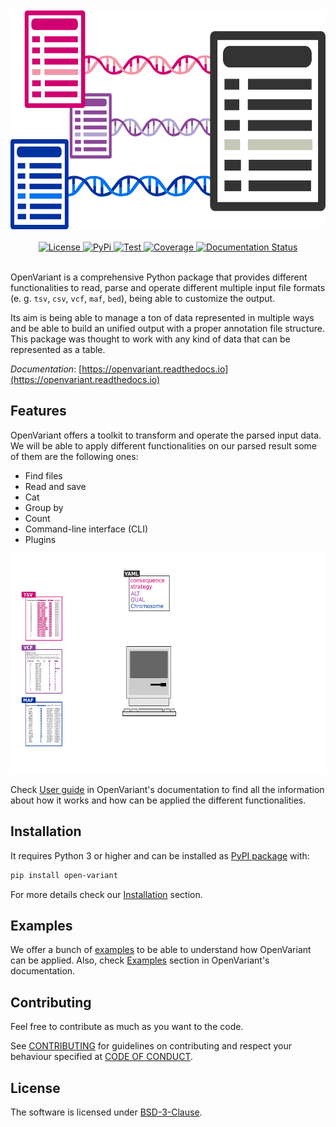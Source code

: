 <div align="center">
    <br>
    <br>
    <a href="https://openvariant.readthedocs.io/">
      <img src="https://github.com/bbglab/openvariant/raw/master/logo.png" width="590" height="350">
    </a>
    <br>
    <br>
  	<a href="https://opensource.org/licenses/BSD-3-Clause">
  		<img alt="License" src="https://img.shields.io/github/license/bbglab/openvariant">
  	</a>
  	<a href="https://pypi.org/project/open-variant/">
  		<img alt="PyPi" src="https://img.shields.io/pypi/v/open-variant">
  	</a>
     <a href="https://github.com/bbglab/openvariant/actions/workflows/openvariant_tester.yml">
         <img alt="Test" src="https://github.com/bbglab/openvariant/actions/workflows/openvariant_tester.yml/badge.svg">
     </a>
    <a href="https://codecov.io/gh/bbglab/openvariant" > 
        <img alt="Coverage" src="https://codecov.io/gh/bbglab/openvariant/branch/develop/graph/badge.svg?token=N6HUMWS9U5"/> 
    </a>
  	<a href="https://openvariant.readthedocs.io/en/latest/?badge=latest">
  		<img alt="Documentation Status" src="https://readthedocs.org/projects/openvariant/badge/?version=latest">
  	</a>
    <br>
    <br>
</div>

OpenVariant is a comprehensive Python package that provides different functionalities to read, parse and operate
different multiple input file formats (e. g. ``tsv``, ``csv``, ``vcf``, ``maf``, ``bed``), being able to customize the output.

Its aim is being able to manage a ton of data represented in multiple ways and be able to build an unified output with 
a proper annotation file structure. This package was thought to work with any kind of data that can be represented 
as a table.

_Documentation_: [https://openvariant.readthedocs.io](https://openvariant.readthedocs.io)

## Features

OpenVariant offers a toolkit to transform and operate the parsed input data. We will be able to apply different 
functionalities on our parsed result some of them are the following ones:

- Find files
- Read and save
- Cat
- Group by
- Count
- Command-line interface (CLI)
- Plugins

<div align="center">
  <a href="https://openvariant.readthedocs.io/en/latest/user_guide.html">
    <img src="https://github.com/bbglab/openvariant/raw/master/workflow.gif" width="600" height="352">
  </a>
</div>

Check [User guide](https://openvariant.readthedocs.io/en/latest/user_guide.html) in OpenVariant's documentation to find all the information about how it works 
and how can be applied the different functionalities.  

## Installation

It requires Python 3 or higher and can be installed as [PyPI package](https://pypi.org/project/open-variant/) with:

```bash
pip install open-variant
```

For more details check our [Installation](https://openvariant.readthedocs.io/en/latest/installation.html) section.

## Examples

We offer a bunch of [examples](https://github.com/bbglab/openvariant/tree/master/examples) to be able to understand how OpenVariant can be applied. Also, check 
[Examples](https://openvariant.readthedocs.io/en/latest/examples.html) section in OpenVariant's documentation.

## Contributing

Feel free to contribute as much as you want to the code.

See [CONTRIBUTING](https://github.com/bbglab/openvariant/blob/master/CONTRIBUTING.md) for guidelines on contributing and respect your behaviour specified
at [CODE OF CONDUCT](https://github.com/bbglab/openvariant/blob/master/CODE_OF_CONDUCT.md).

## License

The software is licensed under [BSD-3-Clause](https://github.com/bbglab/openvariant/blob/master/LICENSE).
